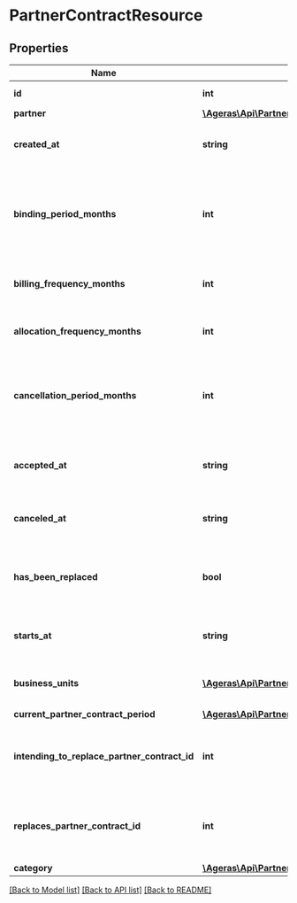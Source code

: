# PartnerContractResource

## Properties
Name | Type | Description | Notes
------------ | ------------- | ------------- | -------------
**id** | **int** | The contract ID. | [optional] 
**partner** | [**\Ageras\Api\PartnerContractPartnerResource**](PartnerContractPartnerResource.md) |  | [optional] 
**created_at** | **string** | When the contract was created. | [optional] 
**binding_period_months** | **int** | Number of months contract is bound for, i.e. how often is the contract renewed. | [optional] 
**billing_frequency_months** | **int** | How often is the contract billed. | [optional] 
**allocation_frequency_months** | **int** | How often are the allocations populated. | [optional] 
**cancellation_period_months** | **int** | How many months before contract end can partner cancel. | [optional] 
**accepted_at** | **string** | When the contract was accepted start. | [optional] 
**canceled_at** | **string** | When the contract was canceled. | [optional] 
**has_been_replaced** | **bool** | If the contract has been replaced by another contract. | [optional] [default to false]
**starts_at** | **string** | When the contract should start. | [optional] 
**business_units** | [**\Ageras\Api\PartnerContractBusinessUnitResource[]**](PartnerContractBusinessUnitResource.md) | Business units on this contract. | [optional] 
**current_partner_contract_period** | [**\Ageras\Api\PartnerContractPeriodResource**](PartnerContractPeriodResource.md) |  | [optional] 
**intending_to_replace_partner_contract_id** | **int** | ID of the contract that this contract intends to replace. | [optional] 
**replaces_partner_contract_id** | **int** | ID of the contract being replaced by this contract. | [optional] 
**category** | [**\Ageras\Api\PartnerCategoryResource**](PartnerCategoryResource.md) |  | [optional] 

[[Back to Model list]](../README.md#documentation-for-models) [[Back to API list]](../README.md#documentation-for-api-endpoints) [[Back to README]](../README.md)


